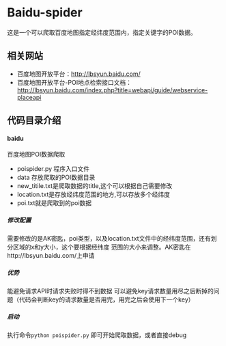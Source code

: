 # Baidu-spider
这是一个可以爬取百度地图指定经纬度范围内，指定关键字的POI数据。

## 相关网站
- 百度地图开放平台：http://lbsyun.baidu.com/
- 百度地图开放平台-POI地点检索接口文档：http://lbsyun.baidu.com/index.php?title=webapi/guide/webservice-placeapi

## 代码目录介绍
#### baidu
百度地图POI数据爬取

- poispider.py 程序入口文件
- data 存放爬取的POI数据目录
- new_titile.txt是爬取数据的title,这个可以根据自己需要修改
- location.txt是存放经纬度范围的地方,可以存放多个经纬度
- poi.txt就是爬取到的poi数据

##### 修改配置
需要修改的是AK密匙，poi类型，以及location.txt文件中的经纬度范围，还有划分区域的x和y大小，这个要根据经纬度
范围的大小来调整。AK密匙在http://lbsyun.baidu.com/上申请

##### 优势
能避免请求API时请求失败时得不到数据
可以避免key请求数量用尽之后断掉的问题（代码会判断key的请求数量是否用完，用完之后会使用下一个key）


##### 启动
执行命令`python poispider.py` 即可开始爬取数据，或者直接debug  

